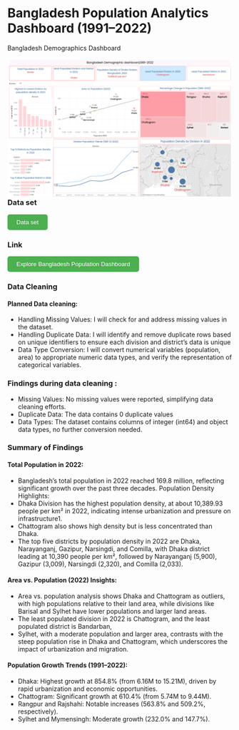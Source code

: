 # Bangladesh Population Analytics Dashboard (1991–2022)
Bangladesh Demographics Dashboard

<img align="left" alt="Home page | PBI" width="1000px" src="https://github.com/maeshakib/z_resources/blob/main/Pop%20Dashboard%20bangladesh.png" /> <br>
<br>
 

### Data set

<a href="https://www.kaggle.com/datasets/msjahid/bangladesh-districts-wise-population">
  <button style="background-color: #4CAF50; color: white; padding: 10px 20px; border: none; border-radius: 5px; cursor: pointer;">
   Data set
  </button>
</a>
 <br>

 ### Link

<a href="https://public.tableau.com/views/BangladeshPopulation2022Dashboard/PopDashboard?:language=en-US&:sid=&:redirect=auth&:display_count=n&:origin=viz_share_link">
  <button style="background-color: #4CAF50; color: white; padding: 10px 20px; border: none; border-radius: 5px; cursor: pointer;">
    Explore Bangladesh Population Dashboard
  </button>
</a>

### Data Cleaning 

#### Planned Data cleaning:
- Handling Missing Values: I will check for and address missing values in the dataset.
- Handling Duplicate Data: I will identify and remove duplicate rows based on unique identifiers to ensure each division and district’s data is unique
- Data Type Conversion: I will convert numerical variables (population, area) to appropriate numeric data types, and verify the representation of categorical variables.
  

### Findings during data cleaning :
- Missing Values: No missing values were reported, simplifying data cleaning efforts.
- Duplicate Data: The data contains 0 duplicate values
- Data Types: The dataset contains columns of integer (int64) and object data types, no further conversion needed.


### Summary of Findings

#### Total Population in 2022:
- Bangladesh’s total population in 2022 reached 169.8 million, reflecting significant growth over the past three decades.
Population Density Highlights:
- Dhaka Division has the highest population density, at about 10,389.93 people per km² in 2022, indicating intense urbanization and pressure on infrastructure1.
- Chattogram also shows high density but is less concentrated than Dhaka.
- The top five districts by population density in 2022 are Dhaka, Narayanganj, Gazipur, Narsingdi, and Comilla, with Dhaka district leading at 10,390 people per km², followed by Narayanganj (5,900), Gazipur (3,009), Narsingdi (2,320), and Comilla (2,033).

#### Area vs. Population (2022) Insights:
- Area vs. population analysis shows Dhaka and Chattogram as outliers, with high populations relative to their land area, while divisions like Barisal and Sylhet have lower populations and larger land areas.
- The least populated division in 2022 is Chattogram, and the least populated district is Bandarban,
- Sylhet, with a moderate population and larger area, contrasts with the steep population rise in Dhaka and Chattogram, which underscores the impact of urbanization and migration.

#### Population Growth Trends (1991–2022):
- Dhaka: Highest growth at 854.8% (from 6.16M to 15.21M), driven by rapid urbanization and economic opportunities.
- Chattogram: Significant growth at 610.4% (from 5.74M to 9.44M).
- Rangpur and Rajshahi: Notable increases (563.8% and 509.2%, respectively).
- Sylhet and Mymensingh: Moderate growth (232.0% and 147.7%).

